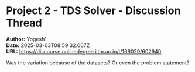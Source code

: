 # Project 2 - TDS Solver - Discussion Thread

**Author:** Yogesh1  
**Date:** 2025-03-03T08:59:32.067Z  
**URL:** https://discourse.onlinedegree.iitm.ac.in/t/169029/602940

Was the variation because of the datasets? Or even the problem statement?
